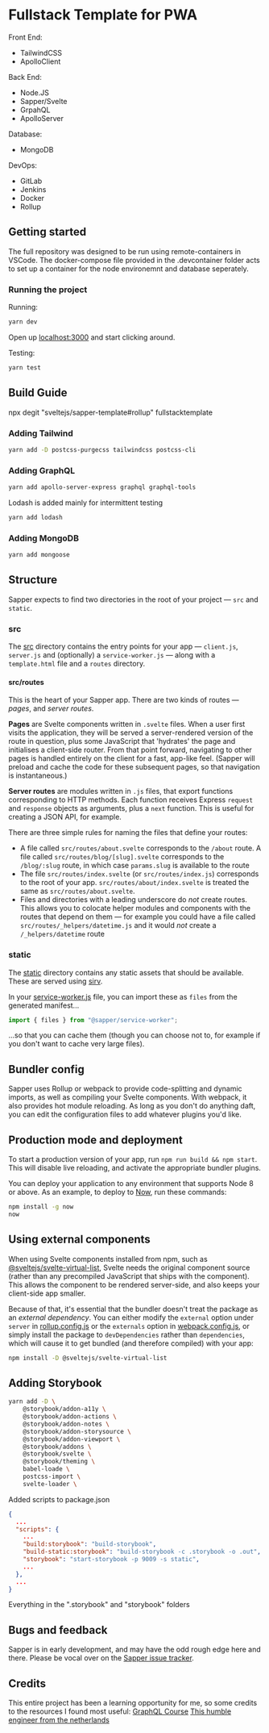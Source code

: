 # Fullstack Template for PWA

Front End:

- TailwindCSS
- ApolloClient

Back End:

- Node.JS
- Sapper/Svelte
- GrpahQL
- ApolloServer

Database:

- MongoDB

DevOps:

- GitLab
- Jenkins
- Docker
- Rollup

## Getting started

The full repository was designed to be run using remote-containers in VSCode. The docker-compose file provided in the .devcontainer folder acts to set up a container for the node environemnt and database seperately.

### Running the project

Running:

```bash
yarn dev
```

Open up [localhost:3000](http://localhost:3000) and start clicking around.

Testing:

```bash
yarn test
```

## Build Guide

npx degit "sveltejs/sapper-template#rollup" fullstacktemplate

### Adding Tailwind

```bash
yarn add -D postcss-purgecss tailwindcss postcss-cli
```

### Adding GraphQL

```bash
yarn add apollo-server-express graphql graphql-tools
```

Lodash is added mainly for intermittent testing

```bash
yarn add lodash
```

### Adding MongoDB

```bash
yarn add mongoose
```

## Structure

Sapper expects to find two directories in the root of your project — `src` and `static`.

### src

The [src](src) directory contains the entry points for your app — `client.js`, `server.js` and (optionally) a `service-worker.js` — along with a `template.html` file and a `routes` directory.

#### src/routes

This is the heart of your Sapper app. There are two kinds of routes — _pages_, and _server routes_.

**Pages** are Svelte components written in `.svelte` files. When a user first visits the application, they will be served a server-rendered version of the route in question, plus some JavaScript that 'hydrates' the page and initialises a client-side router. From that point forward, navigating to other pages is handled entirely on the client for a fast, app-like feel. (Sapper will preload and cache the code for these subsequent pages, so that navigation is instantaneous.)

**Server routes** are modules written in `.js` files, that export functions corresponding to HTTP methods. Each function receives Express `request` and `response` objects as arguments, plus a `next` function. This is useful for creating a JSON API, for example.

There are three simple rules for naming the files that define your routes:

- A file called `src/routes/about.svelte` corresponds to the `/about` route. A file called `src/routes/blog/[slug].svelte` corresponds to the `/blog/:slug` route, in which case `params.slug` is available to the route
- The file `src/routes/index.svelte` (or `src/routes/index.js`) corresponds to the root of your app. `src/routes/about/index.svelte` is treated the same as `src/routes/about.svelte`.
- Files and directories with a leading underscore do _not_ create routes. This allows you to colocate helper modules and components with the routes that depend on them — for example you could have a file called `src/routes/_helpers/datetime.js` and it would _not_ create a `/_helpers/datetime` route

### static

The [static](static) directory contains any static assets that should be available. These are served using [sirv](https://github.com/lukeed/sirv).

In your [service-worker.js](src/service-worker.js) file, you can import these as `files` from the generated manifest...

```js
import { files } from "@sapper/service-worker";
```

...so that you can cache them (though you can choose not to, for example if you don't want to cache very large files).

## Bundler config

Sapper uses Rollup or webpack to provide code-splitting and dynamic imports, as well as compiling your Svelte components. With webpack, it also provides hot module reloading. As long as you don't do anything daft, you can edit the configuration files to add whatever plugins you'd like.

## Production mode and deployment

To start a production version of your app, run `npm run build && npm start`. This will disable live reloading, and activate the appropriate bundler plugins.

You can deploy your application to any environment that supports Node 8 or above. As an example, to deploy to [Now](https://zeit.co/now), run these commands:

```bash
npm install -g now
now
```

## Using external components

When using Svelte components installed from npm, such as [@sveltejs/svelte-virtual-list](https://github.com/sveltejs/svelte-virtual-list), Svelte needs the original component source (rather than any precompiled JavaScript that ships with the component). This allows the component to be rendered server-side, and also keeps your client-side app smaller.

Because of that, it's essential that the bundler doesn't treat the package as an _external dependency_. You can either modify the `external` option under `server` in [rollup.config.js](rollup.config.js) or the `externals` option in [webpack.config.js](webpack.config.js), or simply install the package to `devDependencies` rather than `dependencies`, which will cause it to get bundled (and therefore compiled) with your app:

```bash
npm install -D @sveltejs/svelte-virtual-list
```

## Adding Storybook

```bash
yarn add -D \
    @storybook/addon-a11y \
    @storybook/addon-actions \
    @storybook/addon-notes \
    @storybook/addon-storysource \
    @storybook/addon-viewport \
    @storybook/addons \
    @storybook/svelte \
    @storybook/theming \
    babel-loade \
    postcss-import \
    svelte-loader \
```

Added scripts to package.json

```json
{
  ...
  "scripts": {
    ...
    "build:storybook": "build-storybook",
    "build-static:storybook": "build-storybook -c .storybook -o .out",
    "storybook": "start-storybook -p 9009 -s static",
    ...
  },
  ...
}
```

Everything in the ".storybook" and "storybook" folders

## Bugs and feedback

Sapper is in early development, and may have the odd rough edge here and there. Please be vocal over on the [Sapper issue tracker](https://github.com/sveltejs/sapper/issues).

## Credits

This entire project has been a learning opportunity for me, so some credits to the resources I found most useful:
[GraphQL Course](https://www.youtube.com/watch?v=ed8SzALpx1Q)
[This humble engineer from the netherlands](https://github.com/EddyVinck/sapper-graphql-template)

